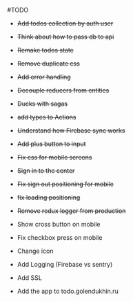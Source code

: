 #TODO

- <strike>Add todos collection by auth user</strike>
- <strike>Think about how to pass db to api</strike>
- <strike>Remake todos state</strike>
- <strike>Remove duplicate css</strike>
- <strike>Add error handling</strike>
- <strike>Decouple reducers from entities</strike>
- <strike>Ducks with sagas</strike>
- <strike>add types to Actions</strike>
- <strike>Understand how Firebase sync works </strike>
- <strike>Add plus button to input</strike>
- <strike>Fix css for mobile screens</strike>
- <strike>Sign in to the center</strike>
- <strike>Fix sign out positioning for mobile</strike>
- <strike>fix loading positioning</strike>

- <strike>Remove redux logger from production</strike>
- Show cross button on mobile
- Fix checkbox press on mobile
- Change icon
- Add Logging (Firebase vs sentry)
- Add SSL
- Add the app to todo.golendukhin.ru

